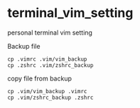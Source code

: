 # terminal_vim_setting
personal terminal vim setting 

Backup file 
```
cp .vimrc .vim/vim_backup
cp .zshrc .vim/zshrc_backup
```

copy file from backup
```
cp .vim/vim_backup .vimrc
cp .vim/zshrc_backup .zshrc
```
